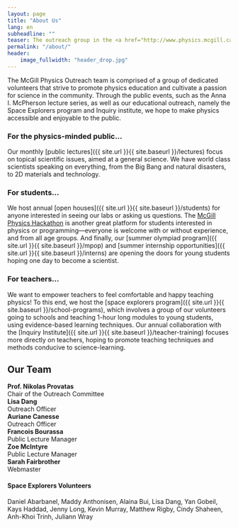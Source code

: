 ```yaml
---
layout: page
title: "About Us"
lang: en
subheadline: ""
teaser: The outreach group in the <a href="http://www.physics.mcgill.ca">Department of Physics</a> at McGill University aims to communicate the excitement and fascination of physics to the public, students, and other interested groups in our community.
permalink: "/about/"
header:
    image_fullwidth: "header_drop.jpg"
---
```


The McGill Physics Outreach team is comprised of a group of dedicated volunteers that strive to promote physics education and cultivate a passion for science in the community. Through the public events, such as the Anna I. McPherson lecture series, as well as our educational outreach, namely the Space Explorers program and Inquiry institute, we hope to make physics accessible and enjoyable to the public.

### For the physics-minded public...
Our monthly [public lectures]({{ site.url }}{{ site.baseurl }}/lectures) focus on topical scientific issues, aimed at a general science. We have world class scientists speaking on everything, from the Big Bang and natural disasters, to 2D materials and technology.

### For students…
We host annual [open houses]({{ site.url }}{{ site.baseurl }}/students) for anyone interested in seeing our labs or asking us questions. The [McGill Physics Hackathon](https://www.physics.mcgill.ca/hackathon/) is another great platform for students interested in physics or programming—everyone is welcome with or without experience, and from all age groups. And finally, our [summer olympiad program]({{ site.url }}{{ site.baseurl }}/mpop) and [summer internship opportunities]({{ site.url }}{{ site.baseurl }}/interns) are opening the doors for young students hoping one day to become a scientist. 

### For teachers…
We want to empower teachers to feel comfortable and happy teaching physics! To this end, we host the [space explorers program]({{ site.url }}{{ site.baseurl }}/school-programs), which involves a group of our volunteers going to schools and teaching 1-hour long modules to young students, using evidence-based learning techniques. Our annual collaboration with the [Inquiry Institute]({{ site.url }}{{ site.baseurl }}/teacher-training) focuses more directly on teachers, hoping to promote teaching techniques and methods conducive to science-learning.

## Our Team

<div class="row small-up-1 medium-up-2 large-up-2">
    <div class="column column-block t30" style="width: 270px">
        <img src="http://www.physics.mcgill.ca/~outreach/team/nikolasProvatas.jpg" class="thumbnail" alt=""/><br/>
        <b>Prof. Nikolas Provatas</b><br/>
        Chair of the Outreach Committee
    </div>
    <div class="column column-block t30" style="width: 270px">
        <img src="http://www.physics.mcgill.ca/~outreach/team/lisadang2.jpg" class="thumbnail" alt=""/><br/>
        <b>Lisa Dang</b><br/>
        Outreach Officer
    </div>
    <div class="column column-block t30" style="width: 270px">
        <img src="http://www.physics.mcgill.ca/~outreach/team/aurianecanesse2.jpg" class="thumbnail" alt=""/><br/>
        <b>Auriane Canesse</b><br/>
        Outreach Officer
    </div>
    <div class="column column-block t30" style="width: 270px">
        <img src="http://www.physics.mcgill.ca/~outreach/team/francoisbourassa2.jpg" class="thumbnail" alt=""/><br/>
        <b>Francois Bourassa</b><br/>
        Public Lecture Manager
    </div>
    <div class="column column-block t30" style="width: 270px">
        <img src="http://www.physics.mcgill.ca/~outreach/team/zoemcintyre.jpg" class="thumbnail" alt=""/><br/>
        <b>Zoe McIntyre</b><br/>
        Public Lecture Manager
    </div>
    <div class="column column-block t30 end" style="width: 270px">
        <img src="http://www.physics.mcgill.ca/~outreach/team/sarahfairbrother.jpg" class="thumbnail" alt=""/><br/>
        <b>Sarah Fairbrother</b><br/>
        Webmaster
    </div>
</div>

#### Space Explorers Volunteers
Daniel Abarbanel, Maddy Anthonisen, Alaina Bui, Lisa Dang, Yan Gobeil, Kays Haddad, Jenny Long, Kevin Murray, Matthew Rigby, Cindy Shaheen, Anh-Khoi Trinh, Juliann Wray
